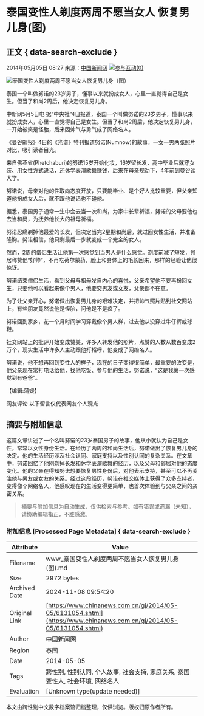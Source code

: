 # 泰国变性人剃度两周不愿当女人 恢复男儿身(图)

## 正文 { data-search-exclude }


2014年05月05日 08:27 来源：[中国新闻网](http://www.chinanews.com/) ![](http://i3.chinanews.com/2011/news/images/1.png)[参与互动(0)](http://comment.chinanews.com/ci/index.php/comment/news/more/6131054)

![泰国变性人剃度两周不愿当女人恢复男儿身（图）](http://www.chinanews.com/fileftp/2020/03/2020-03-11/U194P4T47D46410F107DT20200505082741.jpg)

泰国一个叫做努诺的23岁男子，懂事以来就扮成女人，心里一直觉得自己是女生。但当了和尚2周后，他决定恢复男儿身。

中新网5月5日电 据“中央社”4日报道，泰国一个叫做努诺的23岁男子，懂事以来就扮成女人，心里一直觉得自己是女生。但当了和尚2周后，他决定恢复男儿身，一开始被笑是怪胎，后来因帅气与勇气成了网络名人。

《曼谷邮报》4日的《光谱》特刊报道努诺(Numnow)的故事，一女一男两张照片对比，吸引读者目光。

来自佛丕省(Phetchaburi)的努诺15岁开始化妆，16岁留长发，高中毕业后就穿女装、用女性方式说话，还休学表演歌舞赚钱，后来在母亲规劝下，4年前到曼谷读大学。

努诺说，母亲对他的性取向态度开放，只要能毕业、是个好人比较重要，但父亲知道他扮成女人后，就不跟他说话也不碰他。

据悉，泰国男子通常一生中会去当一次和尚，为家中长辈祈福，努诺的父母要他也去当和尚，为抚养他长大的祖母祈福。

努诺忍痛剃掉他最爱的长发，但决定当完2星期和尚后，就过回女性生活，并准备隆胸。努诺相信，他只剩最后一步就变成一个完全的女人。

然而，2周的僧侣生活让他第一次感觉到当男人是什么感觉。剃度前减了短发，邻居称赞他“好帅”，不再吃荷尔蒙药，脸上和身体上的毛长回来，那样的经验让他很惊讶。

努诺结束僧侣生活，看到父母与祖母发自内心的喜悦，父亲希望他不要再扮回女生，只要他可以看起来像个男人，他要交男友或女友，父亲都不在意。

为了让父亲开心，努诺做出恢复男儿身的艰难决定，并把帅气照片贴到社交网站上，有些朋友竟然说他是怪胎，问他是不是疯了。

努诺回到家乡，花一个月时间学习穿戴像个男人样，过去他从没穿过牛仔裤或球鞋。

社交网站上的批评开始变成赞美，许多人转发他的照片，点赞的人数从数百变成2万个，现实生活中许多人主动跟他打招呼，他变成了网络名人。

努诺说，他不想再回到变性人的样子，现在的日子变得很简单，最重要的改变是，他父亲现在常打电话给他，找他吃饭、参与他的生活，努诺说，“这是我第一次感觉到有爸爸”。

【编辑:蒲媛】

网友评论 以下留言仅代表网友个人观点

## 摘要与附加信息

<!-- tcd_abstract -->
这篇文章讲述了一个名叫努诺的23岁泰国男子的故事，他从小就认为自己是女性，常常以女性身份生活。在经历了两周的和尚生活后，努诺做出了恢复男儿身的决定。他的生活经历涉及社会认同、家庭支持以及性别认同的复杂关系。在文章中，努诺回忆了他刚剃掉长发和休学表演歌舞的经历，以及父母和邻居对他的态度变化。他的父亲在得知努诺想要恢复男性身份后，对他表示支持，甚至可以不再关注他与男友或女友的关系。经过这段经历，努诺在社交媒体上获得了众多支持者，变得像个网络名人，他感叹现在的生活变得更简单，也首次体验到与父亲之间的亲密关系。
<!-- tcd_abstract_end -->

> 摘要与附加信息为自动生成，仅供检索与参考。如有错误或遗漏（未知），请协助编辑指正，不胜感激。

### 附加信息 [Processed Page Metadata] { data-search-exclude }

| Attribute       | Value                                  |
|-----------------|----------------------------------------|
| Filename        | www_泰国变性人剃度两周不愿当女人恢复男儿身(图).md                             |
| Size            | 2972 bytes                           |
| Archived Date   | 2024-11-08 09:54:20                             |
| Original Link   | [https://www.chinanews.com.cn/gj/2014/05-05/6131054.shtml](https://www.chinanews.com.cn/gj/2014/05-05/6131054.shtml)                       |
| Author          | 中国新闻网                               |
| Region          | 泰国                               |
| Date            | 2014-05-05                                 |
| Tags            | 跨性别, 性别认同, 个人故事, 社会支持, 家庭关系, 泰国变性人, 社会环境, 网络名人                                 |
| Evaluation            | [Unknown type(update needed)]                                 |
<!-- tcd_table_end -->

本文由跨性别中文数字档案馆归档整理，仅供浏览。版权归原作者所有。

